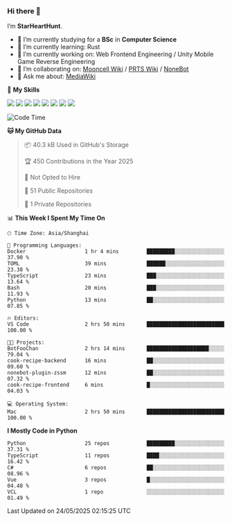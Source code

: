 ### Hi there 👋

I’m **StarHeartHunt**.

- 🏫 I’m currently studying for a **BSc** in **Computer Science**
- 🌱 I’m currently learning: Rust
- 🔭 I’m currently working on: Web Frontend Engineering / Unity Mobile Game Reverse Engineering
- 👯 I’m collaborating on: [Mooncell Wiki](https://fgo.wiki/) / [PRTS Wiki](http://prts.wiki/) / [NoneBot](https://github.com/nonebot)
- 💬 Ask me about: [MediaWiki](https://www.mediawiki.org)

🌟 **My Skills**

![](https://img.shields.io/badge/-Python-3e74a2?style=flat-square&logo=Python&logoColor=fff)
![](https://img.shields.io/badge/-Node.js-339933?style=flat-square&logo=node.js&logoColor=fff)
![](https://img.shields.io/badge/-Vue-4fc08d?style=flat-square&logo=vue.js&logoColor=fff)
![](https://img.shields.io/badge/-React-2d98ce?style=flat-square&logo=React&logoColor=fff)
![](https://img.shields.io/badge/-TypeScript-3178C6?style=flat-square&logo=TypeScript&logoColor=fff)
![](https://img.shields.io/badge/-Docker-2496ED?style=flat-square&logo=Docker&logoColor=fff)
![](https://img.shields.io/badge/-Linux-000000?style=flat-square&logo=Linux&logoColor=fff)
![](https://img.shields.io/badge/-Dotnet-512bd4?style=flat-square&logo=.net&logoColor=fff)

<!--START_SECTION:waka-->
![Code Time](http://img.shields.io/badge/Code%20Time-1%2C601%20hrs%2031%20mins-blue)

**🐱 My GitHub Data** 

> 📦 40.3 kB Used in GitHub's Storage 
 > 
> 🏆 450 Contributions in the Year 2025
 > 
> 🚫 Not Opted to Hire
 > 
> 📜 51 Public Repositories 
 > 
> 🔑 1 Private Repositories 
 > 
📊 **This Week I Spent My Time On** 

```text
🕑︎ Time Zone: Asia/Shanghai

💬 Programming Languages: 
Docker                   1 hr 4 mins         █████████░░░░░░░░░░░░░░░░   37.90 % 
TOML                     39 mins             ██████░░░░░░░░░░░░░░░░░░░   23.38 % 
TypeScript               23 mins             ███░░░░░░░░░░░░░░░░░░░░░░   13.64 % 
Bash                     20 mins             ███░░░░░░░░░░░░░░░░░░░░░░   11.93 % 
Python                   13 mins             ██░░░░░░░░░░░░░░░░░░░░░░░   07.85 % 

🔥 Editors: 
VS Code                  2 hrs 50 mins       █████████████████████████   100.00 % 

🐱‍💻 Projects: 
BotFooChan               2 hrs 14 mins       ████████████████████░░░░░   79.04 % 
cook-recipe-backend      16 mins             ██░░░░░░░░░░░░░░░░░░░░░░░   09.60 % 
nonebot-plugin-zssm      12 mins             ██░░░░░░░░░░░░░░░░░░░░░░░   07.32 % 
cook-recipe-frontend     6 mins              █░░░░░░░░░░░░░░░░░░░░░░░░   04.03 % 

💻 Operating System: 
Mac                      2 hrs 50 mins       █████████████████████████   100.00 % 
```

**I Mostly Code in Python** 

```text
Python                   25 repos            █████████░░░░░░░░░░░░░░░░   37.31 % 
TypeScript               11 repos            ████░░░░░░░░░░░░░░░░░░░░░   16.42 % 
C#                       6 repos             ██░░░░░░░░░░░░░░░░░░░░░░░   08.96 % 
Vue                      3 repos             █░░░░░░░░░░░░░░░░░░░░░░░░   04.48 % 
VCL                      1 repo              ░░░░░░░░░░░░░░░░░░░░░░░░░   01.49 % 
```




 Last Updated on 24/05/2025 02:15:25 UTC
<!--END_SECTION:waka-->
